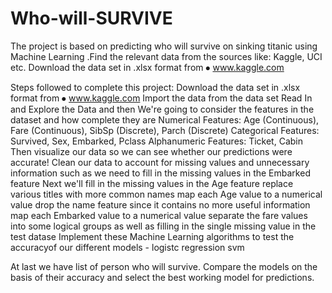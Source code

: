# Who-will-SURVIVE

The project is based on predicting who will survive on sinking titanic using  Machine Learning .Find the relevant data from the sources like: Kaggle, UCI etc. Download the data set in .xlsx format from ⦁ www.kaggle.com


Steps followed to complete this project:
 Download the data set in .xlsx format from ⦁	www.kaggle.com
 Import the data from the data set
 Read In and Explore the Data and then
 We're going to consider the features in the dataset and how complete they are 
     Numerical Features: Age (Continuous), Fare (Continuous), SibSp (Discrete), Parch (Discrete)
     Categorical Features: Survived, Sex, Embarked, Pclass
     Alphanumeric Features: Ticket, Cabin
Then visualize our data so we can see whether our predictions were accurate!
Clean our data to account for missing values and unnecessary information such as
we need to fill in the missing values in the Embarked feature
Next we'll fill in the missing values in the Age feature
replace various titles with more common names
map each Age value to a numerical value
drop the name feature since it contains no more useful information
map each Embarked value to a numerical value
separate the fare values into some logical groups as well as filling in the single missing value in the test datase
Implement these Machine Learning algorithms to test the accuracyof our different models -
logistc regression 
svm

At last we have list of person who will survive. Compare  the models  on the basis of their accuracy and select the best working model for predictions.
